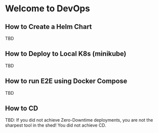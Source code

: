 # Welcome to DevOps

## How to Create a Helm Chart

TBD

## How to Deploy to Local K8s (minikube)

TBD

## How to run E2E using Docker Compose

TBD

## How to CD

TBD: If you did not achieve Zero-Downtime deployments, you are not the sharpest tool in the shed! You did not achieve CD.
